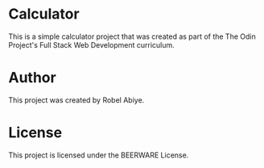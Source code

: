 # Calculator

This is a simple calculator project that was created as part of the The Odin Project's Full Stack Web Development curriculum.

# Author

This project was created by Robel Abiye.

# License

This project is licensed under the BEERWARE License.
